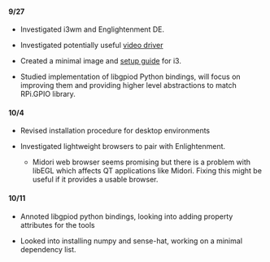 #### 9/27

* Investigated i3wm and Englightenment DE.

* Investigated potentially useful [video driver](video_driver.html)

* Created a minimal image and [setup guide](setup_guide.html) for i3. 

* Studied implementation of libgpiod Python bindings, will focus on improving them and providing higher level abstractions to match RPi.GPIO library.

#### 10/4

* Revised installation procedure for desktop environments

* Investigated lightweight browsers to pair with Enlightenment.
	- Midori web browser seems promising but there is a problem with libEGL which affects QT applications like Midori.
Fixing this might be useful if it provides a usable browser.

#### 10/11

* Annoted libgpiod python bindings, looking into adding property attributes for the tools

* Looked into installing numpy and sense-hat, working on a minimal dependency list.
